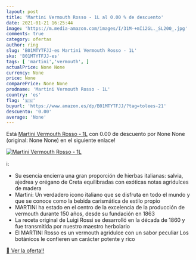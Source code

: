 ```yaml
---
layout: post
title: 'Martini Vermouth Rosso - 1L al 0.00 % de descuento'
date: 2021-01-21 16:25:44
image: 'https://m.media-amazon.com/images/I/31M-+mIi2GL._SL200_.jpg'
comments: true
category: ofertas
author: ring
slug: 'B01MTYTFJJ-es Martini Vermouth Rosso - 1L'
sku: 'B01MTYTFJJ-es'
tags: [ 'martini','vermouth', ]
actualPrice: None None
currency: None
price: None
comparePrice: None None
prodname: 'Martini Vermouth Rosso - 1L'
country: 'es'
flag: '🇪🇸'
buyurl: 'https://www.amazon.es/dp/B01MTYTFJJ/?tag=tolees-21'
descuento: '0.00'
average: 'None'
---
```


Está [Martini Vermouth Rosso - 1L](https://www.amazon.es/dp/B01MTYTFJJ/?tag=tolees-21) con 0.00 de descuento por None None (original: None None) en el siguiente enlace!

[![Martini Vermouth Rosso - 1L](https://m.media-amazon.com/images/I/31M-+mIi2GL._SL200_.jpg)](https://www.amazon.es/dp/B01MTYTFJJ/?tag=tolees-21)

ℹ️:

- Su esencia encierra una gran proporción de hierbas italianas: salvia, ajedrea y orégano de Creta equilibradas con exóticas notas agridulces de madera
- Martini: Un verdadero icono italiano que se disfruta en todo el mundo y que se conoce como la bebida carismática de estilo propio
- MARTINI ha estado en el centro de la excelencia de la producción de vermouth durante 150 años, desde su fundación en 1863
- La receta original de Luigi Rossi se desarrolló en la década de 1860 y fue transmitida por nuestro maestro herbolario
- El MARTINI Rosso es un vermouth agridulce con un sabor peculiar Los botánicos le confieren un carácter potente y rico

[🛒 Ver la oferta!!](https://www.amazon.es/dp/B01MTYTFJJ/?tag=tolees-21)
